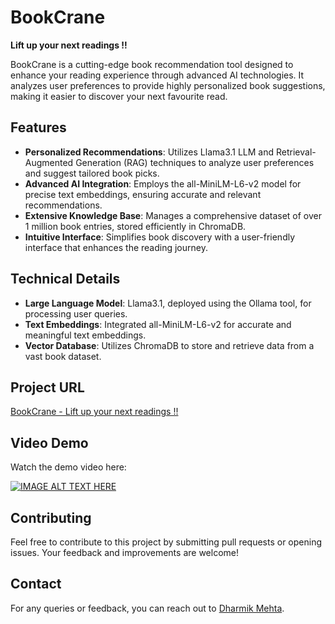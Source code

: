 # BookCrane

**Lift up your next readings !!**

BookCrane is a cutting-edge book recommendation tool designed to enhance your reading experience through advanced AI technologies. It analyzes user preferences to provide highly personalized book suggestions, making it easier to discover your next favourite read.

## Features

- **Personalized Recommendations**: Utilizes Llama3.1 LLM and Retrieval-Augmented Generation (RAG) techniques to analyze user preferences and suggest tailored book picks.
- **Advanced AI Integration**: Employs the all-MiniLM-L6-v2 model for precise text embeddings, ensuring accurate and relevant recommendations.
- **Extensive Knowledge Base**: Manages a comprehensive dataset of over 1 million book entries, stored efficiently in ChromaDB.
- **Intuitive Interface**: Simplifies book discovery with a user-friendly interface that enhances the reading journey.

## Technical Details

- **Large Language Model**: Llama3.1, deployed using the Ollama tool, for processing user queries.
- **Text Embeddings**: Integrated all-MiniLM-L6-v2 for accurate and meaningful text embeddings.
- **Vector Database**: Utilizes ChromaDB to store and retrieve data from a vast book dataset.

## Project URL
[BookCrane - Lift up your next readings !!](https://dharmikm9.github.io/BookCrane/)

## Video Demo

Watch the demo video here:

[![IMAGE ALT TEXT HERE](https://img.youtube.com/vi/pS-cKGFXvr8/0.jpg)](https://youtu.be/pS-cKGFXvr8)



## Contributing
Feel free to contribute to this project by submitting pull requests or opening issues. Your feedback and improvements are welcome!

## Contact
For any queries or feedback, you can reach out to [Dharmik Mehta](https://www.linkedin.com/in/dharmikm9/).

